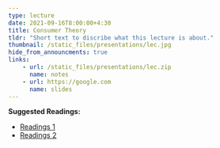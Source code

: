 ```yaml
---
type: lecture
date: 2021-09-16T8:00:00+4:30
title: Consumer Theory
tldr: "Short text to discribe what this lecture is about."
thumbnail: /static_files/presentations/lec.jpg
hide_from_announcments: true
links: 
    - url: /static_files/presentations/lec.zip
      name: notes
    - url: https://google.com
      name: slides
---
```

**Suggested Readings:**
- [Readings 1](http://example.com)
- [Readings 2](http://example.com)
